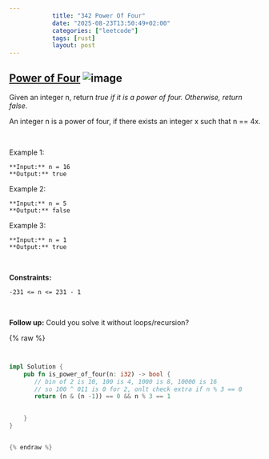 ```yaml
---
            title: "342 Power Of Four"
            date: "2025-08-23T13:50:49+02:00"
            categories: ["leetcode"]
            tags: [rust]
            layout: post
---
```

            
## [Power of Four](https://leetcode.com/problems/power-of-four) ![image](https://img.shields.io/badge/Difficulty-Easy-brightgreen)

Given an integer n, return *true if it is a power of four. Otherwise, return false*.

An integer n is a power of four, if there exists an integer x such that n == 4x.

 

Example 1:

```
**Input:** n = 16
**Output:** true

```

Example 2:

```
**Input:** n = 5
**Output:** false

```

Example 3:

```
**Input:** n = 1
**Output:** true

```

 

**Constraints:**

	-231 <= n <= 231 - 1

 

**Follow up:** Could you solve it without loops/recursion?

{% raw %}


```rust


impl Solution {
    pub fn is_power_of_four(n: i32) -> bool {
       // bin of 2 is 10, 100 is 4, 1000 is 8, 10000 is 16
       // so 100 ^ 011 is 0 for 2, onlt check extra if n % 3 == 0
       return (n & (n -1)) == 0 && n % 3 == 1

      
    }
}


{% endraw %}
```
